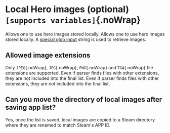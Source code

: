# Local Hero images (optional) `[supports variables]`{.noWrap}

Allows one to use hero images stored locally. Allows one to use hero images stored locally. A [special glob input](#special-glob-input) string is used to retrieve images.

## Allowed image extensions

Only `JPEG`{.noWrap}, `JPG`{.noWrap}, `PNG`{.noWrap} and `TGA`{.noWrap} file extensions are supported. Even if parser finds files with other extensions, they are not included into the final list. Even if parser finds files with other extensions, they are not included into the final list.

## Can you move the directory of local images after saving app list?

Yes, once the list is saved, local images are copied to a Steam directory where they are renamed to match Steam's APP ID.
